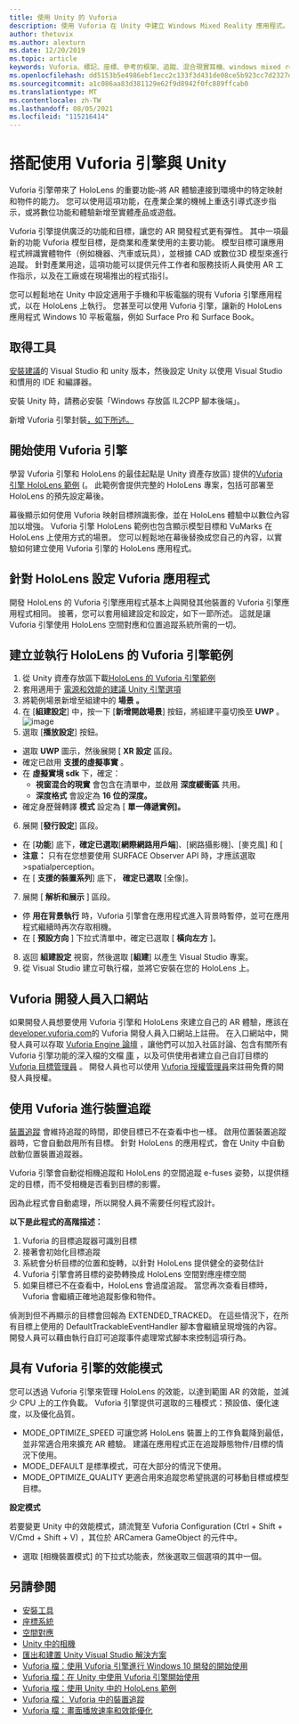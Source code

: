 ```yaml
---
title: 使用 Unity 的 Vuforia
description: 使用 Vuforia 在 Unity 中建立 Windows Mixed Reality 應用程式。
author: thetuvix
ms.author: alexturn
ms.date: 12/20/2019
ms.topic: article
keywords: Vuforia、標記、座標、參考的框架、追蹤、混合現實耳機、windows mixed reality 耳機、虛擬實境耳機、unity、HoloLens、裝置追蹤、效能模式、Vuforia 開發人員入口網站
ms.openlocfilehash: dd5153b5e4986ebf1ecc2c133f3d431de08ce5b923cc7d2327d9cbda4f4df61c
ms.sourcegitcommit: a1c086aa83d381129e62f9d8942f0fc889ffcab0
ms.translationtype: MT
ms.contentlocale: zh-TW
ms.lasthandoff: 08/05/2021
ms.locfileid: "115216414"
---
```

# <a name="using-vuforia-engine-with-unity"></a>搭配使用 Vuforia 引擎與 Unity

Vuforia 引擎帶來了 HoloLens 的重要功能–將 AR 體驗連接到環境中的特定映射和物件的能力。 您可以使用這項功能，在產業企業的機械上重迭引導式逐步指示，或將數位功能和體驗新增至實體產品或遊戲。

Vuforia 引擎提供廣泛的功能和目標，讓您的 AR 開發程式更有彈性。 其中一項最新的功能 Vuforia 模型目標，是商業和產業使用的主要功能。 模型目標可讓應用程式辨識實體物件（例如機器、汽車或玩具），並根據 CAD 或數位3D 模型來進行追蹤。 針對產業用途，這項功能可以提供元件工作者和服務技術人員使用 AR 工作指示，以及在工廠或在現場推出的程式指引。

您可以輕鬆地在 Unity 中設定適用于手機和平板電腦的現有 Vuforia 引擎應用程式，以在 HoloLens 上執行。 您甚至可以使用 Vuforia 引擎，讓新的 HoloLens 應用程式 Windows 10 平板電腦，例如 Surface Pro 和 Surface Book。


## <a name="get-the-tools"></a>取得工具

[安裝建議](../install-the-tools.md)的 Visual Studio 和 unity 版本，然後設定 Unity 以使用 Visual Studio 和慣用的 IDE 和編譯器。 

安裝 Unity 時，請務必安裝「Windows 存放區 IL2CPP 腳本後端」。

新增 Vuforia 引擎封裝[，如下所述。](https://library.vuforia.com/content/vuforia-library/en/articles/Solution/vuforia-engine-package-hosting-for-unity.html)

## <a name="getting-started-with-vuforia-engine"></a>開始使用 Vuforia 引擎

學習 Vuforia 引擎和 HoloLens 的最佳起點是 Unity 資產存放區) 提供的[Vuforia 引擎 HoloLens 範例](https://assetstore.unity.com/packages/templates/packs/vuforia-hololens-sample-101553) (。 此範例會提供完整的 HoloLens 專案，包括可部署至 HoloLens 的預先設定幕後。

幕後顯示如何使用 Vuforia 映射目標辨識影像，並在 HoloLens 體驗中以數位內容加以增強。 Vuforia 引擎 HoloLens 範例也包含顯示模型目標和 VuMarks 在 HoloLens 上使用方式的場景。 您可以輕鬆地在幕後替換成您自己的內容，以實驗如何建立使用 Vuforia 引擎的 HoloLens 應用程式。



## <a name="configuring-a-vuforia-app-for-hololens"></a>針對 HoloLens 設定 Vuforia 應用程式

開發 HoloLens 的 Vuforia 引擎應用程式基本上與開發其他裝置的 Vuforia 引擎應用程式相同。 接著，您可以套用組建設定和設定，如下一節所述。 這就是讓 Vuforia 引擎使用 HoloLens 空間對應和位置追蹤系統所需的一切。

## <a name="build-and-run-the-vuforia-engine-sample-for-hololens"></a>建立並執行 HoloLens 的 Vuforia 引擎範例
1.  從 Unity 資產存放區下載[HoloLens 的 Vuforia 引擎範例](https://assetstore.unity.com/packages/templates/packs/vuforia-hololens-sample-101553)
2.  套用適用于 [電源和效能的建議 Unity 引擎選項](performance-recommendations-for-unity.md)
3.  將範例場景新增至組建中的 **場景** **。**
4.  在 [**組建設定**] 中，按一下 [**新增開啟場景**] 按鈕，將組建平臺切換至 **UWP** 。
![image](https://user-images.githubusercontent.com/45470042/89573103-173daa80-d7f8-11ea-9284-931a7b6c913d.png)
5.  選取 [**播放設定**] 按鈕。  
   * 選取 **UWP** 圖示，然後展開 [ **XR 設定** 區段。
   * 確定已啟用 **支援的虛擬事實** 。    
   * 在 **虛擬實境 sdk** 下，確定：
     * **視窗混合的現實** 會包含在清單中，並啟用 **深度緩衝區** 共用。 
     * **深度格式** 會設定為 **16 位的深度。** 
   * 確定身歷聲轉譯 **模式** 設定為 [ **單一傳遞實例]。**
6.  展開 [**發行設定**] 區段。
   * 在 [**功能**] 底下，**確定已選取**[**網際網路用戶端**]、[網路攝影機]、[麥克風] 和 [
   * **注意：** 只有在您想要使用 SURFACE Observer API 時，才應該選取 >spatialperception。
   * 在 [ **支援的裝置系列**] 底下， **確定已選取** [全像]。 
7.  展開 [ **解析和展示** ] 區段。
   * 停 **用在背景執行** 時，Vuforia 引擎會在應用程式進入背景時暫停，並可在應用程式繼續時再次存取相機。 
   * 在 [ **預設方向** ] 下拉式清單中，確定已選取 [ **橫向左方** ]。
8.  返回 **組建設定** 視窗，然後選取 [**組建**] 以產生 Visual Studio 專案。
9.  從 Visual Studio 建立可執行檔，並將它安裝在您的 HoloLens 上。

## <a name="the-vuforia-developer-portal"></a>Vuforia 開發人員入口網站

如果開發人員想要使用 Vuforia 引擎和 HoloLens 來建立自己的 AR 體驗，應該在[developer.vuforia.com](https://developer.vuforia.com/)的 Vuforia 開發人員入口網站上註冊。 在入口網站中，開發人員可以存取 [Vuforia Engine 論壇](https://developer.vuforia.com/forum) ，讓他們可以加入社區討論、包含有關所有 Vuforia 引擎功能的深入檔的文檔 [庫](https://library.vuforia.com/) ，以及可供使用者建立自己自訂目標的 [Vuforia 目標管理員](https://developer.vuforia.com/target-manager) 。 開發人員也可以使用 [Vuforia 授權管理員](https://developer.vuforia.com/license-manager)來註冊免費的開發人員授權。

## <a name="device-tracking-with-vuforia"></a>使用 Vuforia 進行裝置追蹤

[裝置追蹤](https://library.vuforia.com/features/environments/device-tracker-overview.html) 會維持追蹤的時間，即使目標已不在查看中也一樣。 啟用位置裝置追蹤器時，它會自動啟用所有目標。 針對 HoloLens 的應用程式，會在 Unity 中自動啟動位置裝置追蹤器。

Vuforia 引擎會自動從相機追蹤和 HoloLens 的空間追蹤 e-fuses 姿勢，以提供穩定的目標，而不受相機是否看到目標的影響。

因為此程式會自動處理，所以開發人員不需要任何程式設計。


**以下是此程式的高階描述：**
1. Vuforia 的目標追蹤器可識別目標
2. 接著會初始化目標追蹤
3. 系統會分析目標的位置和旋轉，以針對 HoloLens 提供健全的姿勢估計
4. Vuforia 引擎會將目標的姿勢轉換成 HoloLens 空間對應座標空間
5. 如果目標已不在查看中，HoloLens 會過度追蹤。 當您再次查看目標時，Vuforia 會繼續正確地追蹤影像和物件。

偵測到但不再顯示的目標會回報為 EXTENDED_TRACKED。 在這些情況下，在所有目標上使用的 DefaultTrackableEventHandler 腳本會繼續呈現增強的內容。 開發人員可以藉由執行自訂可追蹤事件處理常式腳本來控制這項行為。

## <a name="performance-mode-with-vuforia-engine"></a>具有 Vuforia 引擎的效能模式 

您可以透過 Vuforia 引擎來管理 HoloLens 的效能，以達到範圍 AR 的效能，並減少 CPU 上的工作負載。 Vuforia 引擎提供可選取的三種模式：預設值、優化速度，以及優化品質。 

*   MODE_OPTIMIZE_SPEED 可讓您將 HoloLens 裝置上的工作負載降到最低，並非常適合用來擴充 AR 體驗。 建議在應用程式正在追蹤靜態物件/目標的情況下使用。
*   MODE_DEFAULT 是標準模式，可在大部分的情況下使用。
*   MODE_OPTIMIZE_QUALITY 更適合用來追蹤您希望挑選的可移動目標或模型目標。

**設定模式**

若要變更 Unity 中的效能模式，請流覽至 Vuforia Configuration (Ctrl + Shift + V/Cmd + Shift + V) ，其位於 ARCamera GameObject 的元件中。 
*   選取 [相機裝置模式] 的下拉式功能表，然後選取三個選項的其中一個。


## <a name="see-also"></a>另請參閱
* [安裝工具](../install-the-tools.md)
* [座標系統](../../design/coordinate-systems.md)
* [空間對應](../../design/spatial-mapping.md)
* [Unity 中的相機](camera-in-unity.md)
* [匯出和建置 Unity Visual Studio 解決方案](exporting-and-building-a-unity-visual-studio-solution.md)
* [Vuforia 檔：使用 Vuforia 引擎進行 Windows 10 開發的開始使用](https://library.vuforia.com/articles/Training/Getting-Started-with-Vuforia-for-Windows-10-Development.html)
* [Vuforia 檔：在 Unity 中使用 Vuforia 引擎開始使用](https://library.vuforia.com/articles/Training/getting-started-with-vuforia-in-unity.html)
* [Vuforia 檔：使用 Unity 中的 HoloLens 範例](https://library.vuforia.com/articles/Solution/Working-with-the-HoloLens-sample-in-Unity.html)
* [Vuforia 檔： Vuforia 中的裝置追蹤](https://library.vuforia.com/features/environments/device-tracker-overview.html)
* [Vuforia 檔：畫面播放速率和效能優化](https://library.vuforia.com/content/vuforia-library/en/articles/Solution/Framerate-Optimization-for-Mixed-Reality-Apps.html)

